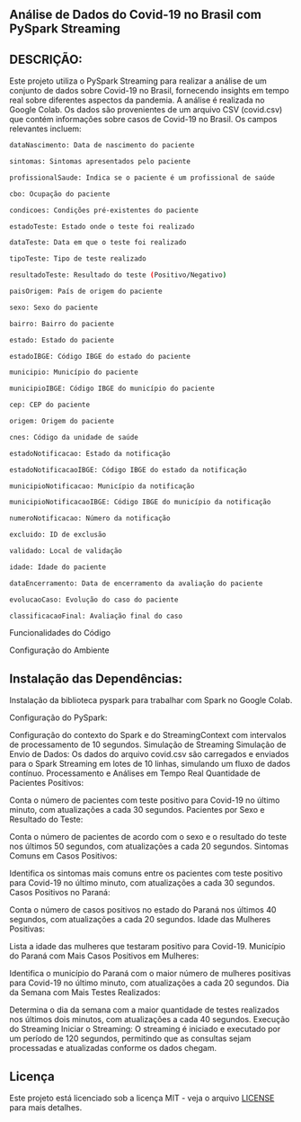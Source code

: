 ## Análise de Dados do Covid-19 no Brasil com PySpark Streaming

## DESCRIÇÃO:
Este projeto utiliza o PySpark Streaming para realizar a análise de um conjunto de dados sobre Covid-19 no Brasil, fornecendo insights em tempo real sobre diferentes aspectos da pandemia. A análise é realizada no Google Colab. Os dados são provenientes de um arquivo CSV (covid.csv) que contém informações sobre casos de Covid-19 no Brasil. Os campos relevantes incluem:
```bash
dataNascimento: Data de nascimento do paciente

sintomas: Sintomas apresentados pelo paciente

profissionalSaude: Indica se o paciente é um profissional de saúde

cbo: Ocupação do paciente

condicoes: Condições pré-existentes do paciente

estadoTeste: Estado onde o teste foi realizado

dataTeste: Data em que o teste foi realizado

tipoTeste: Tipo de teste realizado

resultadoTeste: Resultado do teste (Positivo/Negativo)

paisOrigem: País de origem do paciente

sexo: Sexo do paciente

bairro: Bairro do paciente

estado: Estado do paciente

estadoIBGE: Código IBGE do estado do paciente

municipio: Município do paciente

municipioIBGE: Código IBGE do município do paciente

cep: CEP do paciente

origem: Origem do paciente

cnes: Código da unidade de saúde

estadoNotificacao: Estado da notificação

estadoNotificacaoIBGE: Código IBGE do estado da notificação

municipioNotificacao: Município da notificação

municipioNotificacaoIBGE: Código IBGE do município da notificação

numeroNotificacao: Número da notificação

excluido: ID de exclusão

validado: Local de validação

idade: Idade do paciente

dataEncerramento: Data de encerramento da avaliação do paciente

evolucaoCaso: Evolução do caso do paciente

classificacaoFinal: Avaliação final do caso
```

Funcionalidades do Código

Configuração do Ambiente

## Instalação das Dependências:

Instalação da biblioteca pyspark para trabalhar com Spark no Google Colab.

Configuração do PySpark:

Configuração do contexto do Spark e do StreamingContext com intervalos de processamento de 10 segundos.
Simulação de Streaming
Simulação de Envio de Dados:
Os dados do arquivo covid.csv são carregados e enviados para o Spark Streaming em lotes de 10 linhas, simulando um fluxo de dados contínuo.
Processamento e Análises em Tempo Real
Quantidade de Pacientes Positivos:

Conta o número de pacientes com teste positivo para Covid-19 no último minuto, com atualizações a cada 30 segundos.
Pacientes por Sexo e Resultado do Teste:

Conta o número de pacientes de acordo com o sexo e o resultado do teste nos últimos 50 segundos, com atualizações a cada 20 segundos.
Sintomas Comuns em Casos Positivos:

Identifica os sintomas mais comuns entre os pacientes com teste positivo para Covid-19 no último minuto, com atualizações a cada 30 segundos.
Casos Positivos no Paraná:

Conta o número de casos positivos no estado do Paraná nos últimos 40 segundos, com atualizações a cada 20 segundos.
Idade das Mulheres Positivas:

Lista a idade das mulheres que testaram positivo para Covid-19.
Município do Paraná com Mais Casos Positivos em Mulheres:

Identifica o município do Paraná com o maior número de mulheres positivas para Covid-19 no último minuto, com atualizações a cada 20 segundos.
Dia da Semana com Mais Testes Realizados:

Determina o dia da semana com a maior quantidade de testes realizados nos últimos dois minutos, com atualizações a cada 40 segundos.
Execução do Streaming
Iniciar o Streaming:
O streaming é iniciado e executado por um período de 120 segundos, permitindo que as consultas sejam processadas e atualizadas conforme os dados chegam.

## Licença

Este projeto está licenciado sob a licença MIT - veja o arquivo [LICENSE](LICENSE) para mais detalhes.

